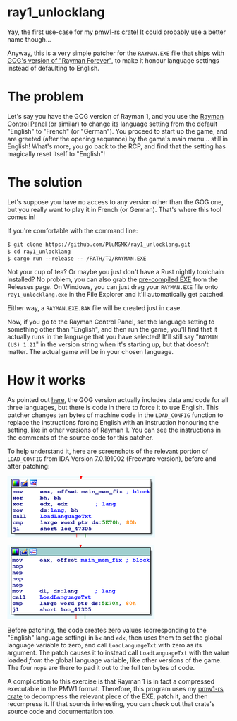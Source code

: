 ray1_unlocklang
===============

Yay, the first use-case for my [pmw1-rs crate](https://github.com/PluMGMK/pmw1-rs)! It could probably use a better name though...

Anyway, this is a very simple patcher for the `RAYMAN.EXE` file that ships with [GOG's version of "Rayman Forever"](https://www.gog.com/game/rayman_forever), to make it honour language settings instead of defaulting to English.

# The problem

Let's say you have the GOG version of Rayman 1, and you use the [Rayman Control Panel](https://github.com/RayCarrot/RayCarrot.RCP.Metro) (or similar) to change its language setting from the default "English" to "French" (or "German"). You proceed to start up the game, and are greeted (after the opening sequence) by the game's main menu… still in English! What's more, you go back to the RCP, and find that the setting has magically reset itself to "English"!

# The solution

Let's suppose you have no access to any version other than the GOG one, but you really want to play it in French (or German). That's where this tool comes in!

If you're comfortable with the command line:
```
$ git clone https://github.com/PluMGMK/ray1_unlocklang.git
$ cd ray1_unlocklang
$ cargo run --release -- /PATH/TO/RAYMAN.EXE
```

Not your cup of tea? Or maybe you just don't have a Rust nightly toolchain installed? No problem, you can also grab the [pre-compiled EXE](https://github.com/PluMGMK/ray1_unlocklang/releases/download/v0.1.0/ray1_unlocklang.exe) from the Releases page. On Windows, you can just drag your `RAYMAN.EXE` file onto `ray1_unlocklang.exe` in the File Explorer and it'll automatically get patched.

Either way, a `RAYMAN.EXE.BAK` file will be created just in case.

Now, if you go to the Rayman Control Panel, set the language setting to something other than "English", and then run the game, you'll find that it actually runs in the language that you have selected! It'll still say "`RAYMAN (US) 1.21`" in the version string when it's starting up, but that doesn't matter. The actual game will be in your chosen language.

# How it works

As pointed out [here](https://raymanpc.com/forum/viewtopic.php?f=89&t=25761&p=1418421&hilit=hard+coded#p1418421), the GOG version actually includes data and code for all three languages, but there is code in there to force it to use English. This patcher changes ten bytes of machine code in the `LOAD_CONFIG` function to replace the instructions forcing English with an instruction honouring the setting, like in other versions of Rayman 1. You can see the instructions in the comments of the source code for this patcher.

To help understand it, here are screenshots of the relevant portion of `LOAD_CONFIG` from IDA Version 7.0.191002 (Freeware version), before and after patching:

![Before](https://github.com/PluMGMK/ray1_unlocklang/blob/master/before.png?raw=true)

![After](https://github.com/PluMGMK/ray1_unlocklang/blob/master/after.png?raw=true)

Before patching, the code creates zero values (corresponding to the "English" language setting) in `bx` and `edx`, then uses them to set the global language variable to zero, and call `LoadLanguageTxt` with zero as its argument. The patch causes it to instead call `LoadLanguageTxt` with the value loaded *from* the global language variable, like other versions of the game. The four `nop`s are there to pad it out to the full ten bytes of code.

A complication to this exercise is that Rayman 1 is in fact a compressed executable in the PMW1 format. Therefore, this program uses my [pmw1-rs crate](https://github.com/PluMGMK/pmw1-rs) to decompress the relevant piece of the EXE, patch it, and then recompress it. If that sounds interesting, you can check out that crate's source code and documentation too.
